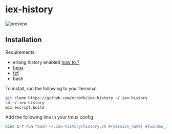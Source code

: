 # iex-history

![preview](demo.gif)

## Installation

Requirements:

- erlang history enabled [how to ?](https://til.hashrocket.com/posts/is9yfvhdnp-enable-history-in-iex-through-erlang-otp-20-)
- [tmux](https://github.com/tmux/tmux/)
- [fzf](https://github.com/junegunn/fzf)
- bash

To install, run the following to your terminal.

```bash
git clone https://github.com/mrdotb/iex-history ~/.iex-history
cd ~/.iex-history
mix escript.build
```

Add the following line in your tmux config

```bash
bind C-r run "bash ~/.iex-history/history.sh #{session_name} #{window_id} #D #{pane_current_command}"
```
